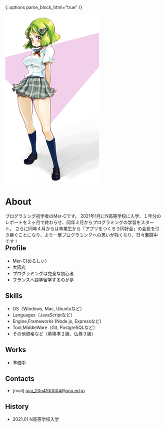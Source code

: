 {::options parse_block_html="true" /}
<div>
<img src ="20190706.jpg" alt="my image01" width="300" /></div>
<div style="width: 500px; float:left">    
<h1>About</h1>
プログラミング初学者のMer-Cです。  
2021年1月にN高等学校に入学、１年分のレポートを２ヶ月で終わらせ、同年３月からプログラミングの学習をスタート。  
さらに同年４月からは卒業生から「アプリをつくろう同好会」の会長を引き継ぐことになり、より一層プログラミングへの思いが強くなり、日々奮闘中です！
</div>

## Profile
- Mer-C(めるしぃ）  
- 大阪府  
- プログラミングは完全な初心者
- フランスへ語学留学するのが夢

## Skills
- OS（Windows, Mac, Ubuntuなど）
- Languages（JavaScriptなど）
- Engine,Frameworks (Node.js, Expressなど)
- Tool,MiddleWare（Git, PostgreSQLなど）
- その他資格など（英検準２級、仏検３級）

## Works
- 準備中

## Contacts
- [mail] mai_20n4100004@nnn.ed.jp

## History
- 2021.01 N高等学校入学
